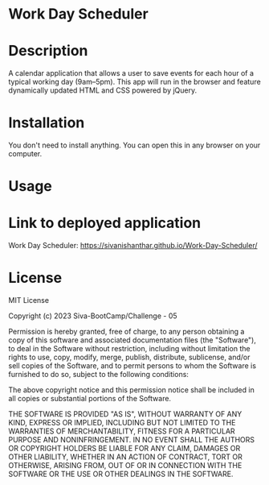 # Work Day Scheduler

# Description

A calendar application that allows a user to save events for each hour of a typical working day (9am–5pm). This app will run in the browser and feature dynamically updated HTML and CSS powered by jQuery.

# Installation

You don't need to install anything. You can open this in any browser on your computer.

# Usage

# Link to deployed application

Work Day Scheduler: https://sivanishanthar.github.io/Work-Day-Scheduler/

# License

MIT License

Copyright (c) 2023 Siva-BootCamp/Challenge - 05

Permission is hereby granted, free of charge, to any person obtaining a copy
of this software and associated documentation files (the "Software"), to deal
in the Software without restriction, including without limitation the rights
to use, copy, modify, merge, publish, distribute, sublicense, and/or sell
copies of the Software, and to permit persons to whom the Software is
furnished to do so, subject to the following conditions:

The above copyright notice and this permission notice shall be included in all
copies or substantial portions of the Software.

THE SOFTWARE IS PROVIDED "AS IS", WITHOUT WARRANTY OF ANY KIND, EXPRESS OR
IMPLIED, INCLUDING BUT NOT LIMITED TO THE WARRANTIES OF MERCHANTABILITY,
FITNESS FOR A PARTICULAR PURPOSE AND NONINFRINGEMENT. IN NO EVENT SHALL THE
AUTHORS OR COPYRIGHT HOLDERS BE LIABLE FOR ANY CLAIM, DAMAGES OR OTHER
LIABILITY, WHETHER IN AN ACTION OF CONTRACT, TORT OR OTHERWISE, ARISING FROM,
OUT OF OR IN CONNECTION WITH THE SOFTWARE OR THE USE OR OTHER DEALINGS IN THE
SOFTWARE.




